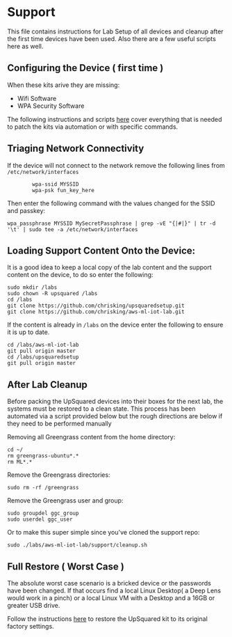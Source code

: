# Support

This file contains instructions for Lab Setup of all devices and cleanup after the first time devices have been used. Also there are a few useful scripts here as well. 

## Configuring the Device ( first time )

When these kits arive they are missing:
* Wifi Software
* WPA Security Software

The following instructions and scripts [here](https://github.com/chrisking/upsquaredsetup) cover everything that is needed to patch the kits via automation or with specific commands.

## Triaging Network Connectivity

If the device will not connect to the network remove the following lines from `/etc/network/interfaces`

```
        wpa-ssid MYSSID
        wpa-psk fun_key_here
```

Then enter the following command with the values changed for the SSID and passkey:

```
wpa_passphrase MYSSID MySecretPassphrase | grep -vE "{|#|}" | tr -d '\t' | sudo tee -a /etc/network/interfaces
```

## Loading Support Content Onto the Device:

It is a good idea to keep a local copy of the lab content and the support content on the device, to do so enter the following:

```
sudo mkdir /labs
sudo chown -R upsquared /labs
cd /labs
git clone https://github.com/chrisking/upsquaredsetup.git
git clone https://github.com/chrisking/aws-ml-iot-lab.git
```

If the content is already in `/labs` on the device enter the following to ensure it is up to date.

```
cd /labs/aws-ml-iot-lab
git pull origin master
cd /labs/upsquaredsetup
git pull origin master
```

## After Lab Cleanup

Before packing the UpSquared devices into their boxes for the next lab, the systems must be restored to a clean state. This process has been automated via a script provided below but the rough directions are below if they need to be performed manually

Removing all Greengrass content from the home directory:
```
cd ~/
rm greengrass-ubuntu*.*
rm ML*.*
```

Remove the Greengrass directories:
```
sudo rm -rf /greengrass
```

Remove the Greengrass user and group:
```
sudo groupdel ggc_group
sudo userdel ggc_user
```

Or to make this super simple since you've cloned the support repo:

```
sudo ./labs/aws-ml-iot-lab/support/cleanup.sh
```

## Full Restore ( Worst Case )

The absolute worst case scenario is a bricked device or the passwords have been changed. If that occurs find a local Linux Desktop( a Deep Lens would work in a pinch) or a local Linux VM with a Desktop and a 16GB or greater USB drive.

Follow the instructions [here](https://downloads.up-community.org/download/up-squared-iot-grove-development-kit-ubuntu-16-04-server-image/) to restore the UpSquared kit to its original factory settings.